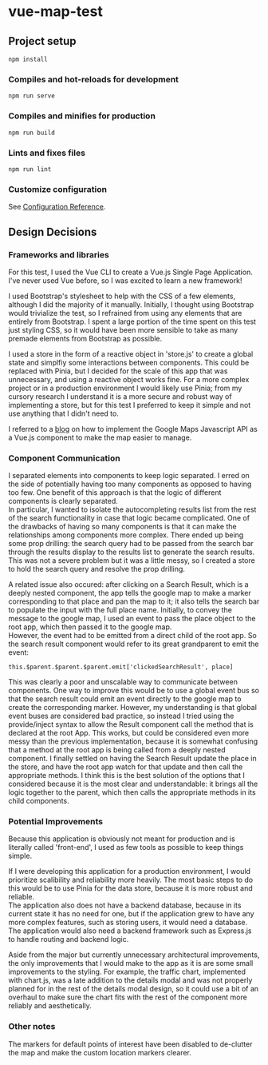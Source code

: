 # vue-map-test

## Project setup
```
npm install
```

### Compiles and hot-reloads for development
```
npm run serve
```

### Compiles and minifies for production
```
npm run build
```

### Lints and fixes files
```
npm run lint
```

### Customize configuration
See [Configuration Reference](https://cli.vuejs.org/config/).

## Design Decisions

### Frameworks and libraries

For this test, I used the Vue CLI to create a Vue.js Single Page Application.  
I've never used Vue before, so I was excited to learn a new framework!

I used Bootstrap's stylesheet to help with the CSS of a few elements, although I did the majority of it manually.
Initially, I thought using Bootstrap would trivialize the test, 
so I refrained from using any elements that are entirely from Bootstrap.
I spent a large portion of the time spent on this test just styling CSS, 
so it would have been more sensible to take as many premade elements from Bootstrap as possible.

I used a store in the form of a reactive object in 'store.js' to create a global state and simplfiy some interactions between components. 
This could be replaced with Pinia, but I decided for the scale of this app that was unnecessary, and using a reactive object works fine.
For a more complex project or in a production environment I would likely use Pinia; 
from my cursory research I understand it is a more secure and robust way of implementing a store, but
for this test I preferred to keep it simple and not use anything that I didn't need to.

I referred to a [blog](https://markus.oberlehner.net/blog/using-the-google-maps-api-with-vue/) on how to implement
the Google Maps Javascript API as a Vue.js component to make the map easier to manage.

### Component Communication

I separated elements into components to keep logic separated. I erred on the side of potentially having too many components
as opposed to having too few.  One benefit of this approach is that the logic of different components is clearly separated.  
In particular, I wanted to isolate the autocompleting results list from the rest of the search functionality in case that logic became complicated.
One of the drawbacks of having so many components is that it can make the relationships among components more complex.
There ended up being some prop drilling: the search query had to be passed from the search bar through the results display to the results list to generate the search results.
This was not a severe problem but it was a little messy, so I created a store to hold the search query and resolve the prop drilling.

A related issue also occured: after clicking on a Search Result, which is a deeply nested component, the app tells the google map to make a marker corresponding to that place and pan the map to it; 
it also tells the search bar to populate the input with the full place name.
Initially, to convey the message to the google map, I used an event to pass the place object to the root app, which then passed it to the google map.  
However, the event had to be emitted from a direct child of the root app.  So the search result component would refer to its great grandparent to emit the event:

`this.$parent.$parent.$parent.emit['clickedSearchResult', place]`

This was clearly a poor and unscalable way to communicate between components.
One way to improve this would be to use a global event bus so that the search result could emit an event directly to the google map to create the corresponding marker.
However, my understanding is that global event buses are considered bad practice, so instead I tried using the provide/inject syntax to allow the Result component call the method that is declared at the root App.  This works, but could be considered even more messy than the previous implementation, because
it is somewhat confusing that a method at the root app is being called from a deeply nested component.
I finally settled on having the Search Result update the place in the store, and have the root app watch for that update and then call the appropriate methods.
I think this is the best solution of the options that I considered because it is the most clear and understandable: it brings all the logic together to the parent, which then calls the appropriate methods in its child components.  

### Potential Improvements

Because this application is obviously not meant for production and is literally called 'front-end', I used as few tools as possible to keep things simple.

If I were developing this application for a production environment, I would prioritize scalibility and reliability more heavily.
The most basic steps to do this would be to use Pinia for the data store, because it is more robust and reliable.  
The application also does not have a backend database, because in its current state it has no need for one, 
but if the application grew to have any more complex features, such as storing users, it would need a database.
The application would also need a backend framework such as Express.js to handle routing and backend logic.

Aside from the major but currently unnecessary architectural improvements, the only improvements that I would make to the app as it is
are some small improvements to the styling.  For example, the traffic chart, implemented with chart.js, was a late addition to the details modal
and was not properly planned for in the rest of the details modal design, so it could use a bit of an overhaul to make sure the chart 
fits with the rest of the component more reliably and aesthetically.

### Other notes

The markers for default points of interest have been disabled to de-clutter the map and make the custom location markers clearer.
